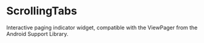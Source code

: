 ScrollingTabs
=============

Interactive paging indicator widget, compatible with the ViewPager from the Android Support Library.
